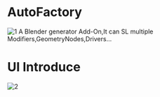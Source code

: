 # AutoFactory
![1](https://github.com/huiyao8761380/HuiImage/blob/main/AutoFactoryDocs/1Logo.png)
A Blender generator Add-On,It can SL multiple Modifiers,GeometryNodes,Drivers...

#  UI Introduce
![2](https://github.com/huiyao8761380/HuiImage/blob/main/AutoFactoryDocs/2UI.jpg)

